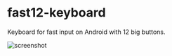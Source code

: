 fast12-keyboard
===============

Keyboard for fast input on Android with 12 big buttons.

![screenshot](https://raw.github.com/Riateche/fast12-keyboard/master/doc/screenshot.jpg)

